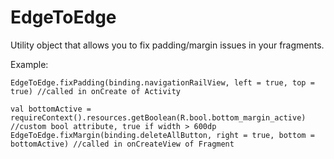 # EdgeToEdge
Utility object that allows you to fix padding/margin issues in your fragments.
 
Example:
```
EdgeToEdge.fixPadding(binding.navigationRailView, left = true, top = true) //called in onCreate of Activity
```

```
val bottomActive = requireContext().resources.getBoolean(R.bool.bottom_margin_active) //custom bool attribute, true if width > 600dp
EdgeToEdge.fixMargin(binding.deleteAllButton, right = true, bottom = bottomActive) //called in onCreateView of Fragment
```

